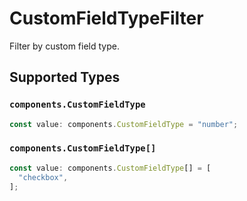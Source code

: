 # CustomFieldTypeFilter

Filter by custom field type.


## Supported Types

### `components.CustomFieldType`

```typescript
const value: components.CustomFieldType = "number";
```

### `components.CustomFieldType[]`

```typescript
const value: components.CustomFieldType[] = [
  "checkbox",
];
```

